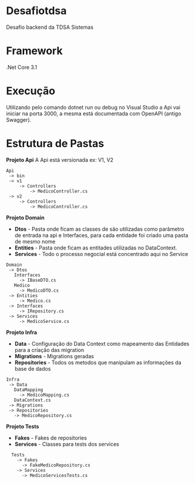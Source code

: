 # Desafiotdsa
Desafio backend da TDSA Sistemas

# Framework
.Net Core 3.1

# Execução
Utilizando pelo comando dotnet run ou debug no Visual Studio a Api vai iniciar na porta 3000, a mesma está documentada com OpenAPI (antigo Swagger).

# Estrutura de Pastas
 
**Projeto Api**
 A Api está versionada ex: V1, V2
 ```folder
 Api 
  -> bin
  -> v1
      -> Controllers
          -> MedicoController.cs
  -> v2
      -> Controllers
          -> MedicoController.cs
```
**Projeto Domain**
 - **Dtos**     - Pasta onde ficam as classes de são utilizadas como parâmetro de entrada na api e Interfaces, para cada entidade foi criado uma pasta de mesmo nome
 - **Entities** - Pasta onde ficam as entitades utilizadas no DataContext.
 - **Services** - Todo o processo negocial está concentrado aqui no Service
 ```folder
 Domain
  -> Dtos
    Interfaces
      -> IBaseDTO.cs
    Medico
      -> MedicoDTO.cs
  -> Entities
      -> Medico.cs    
  -> Interfaces
      -> IRepository.cs
  -> Services
      -> MedicoService.cs  
```

**Projeto Infra**
 - **Data**         - Configuração do Data Context como mapeamento das Entidades para a criação das migration
 - **Migrations**   - Migrations geradas
 - **Repositories** - Todos os metodos que manipulam as informações da base de dados
 ```folder
 Infra
  -> Data
    DataMapping
      -> MedicoMapping.cs
    DataContext.cs
  -> Migrations
  -> Repositories
    -> MedicoRepository.cs
```

**Projeto Tests**
  - **Fakes**    - Fakes de repositories
  - **Services** - Classes para tests dos services
```folder
  Tests
    -> Fakes
      -> FakeMedicoRepository.cs
    -> Services
      -> MedicoServicesTests.cs
```
